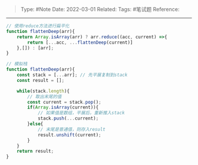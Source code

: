 > Type: #Note 
> Date: 2022-03-01
> Related: 
> Tags: #笔试题 
> Reference: 

----
```js
// 使用reduce方法进行扁平化
function flattenDeep(arr){
	return Array.isArray(arr) ? arr.reduce((acc, current) =>{
		return [...acc, ...flattenDeep(current)]
	},[]) : [arr];
}
```

```js
// 模拟栈
function flattenDeep(arr){
	const stack = [...arr]; // 先平展复制到stack
	const result = [];

	while(stack.length){
		// 取出末尾的值
		const current = stack.pop();
		if(Array.isArray(current)){
			// 如果值是数组，平展后，重新推入stack
			stack.push(...current);
		}else{
			// 末尾是普通值，则存入result
			result.unshift(current);
		}
	}
	return result;
}
```

